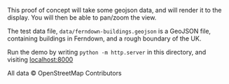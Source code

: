 This proof of concept will take some geojson data, and will render it to the display. You will then be able to pan/zoom the view.

The test data file, `data/ferndown-buildings.geojson` is a GeoJSON file, containing buildings in Ferndown, and a rough boundary of the UK.

Run the demo by writing `python -m http.server` in this directory, and visiting [localhost:8000](http://localhost:8000)

All data © OpenStreetMap Contributors
